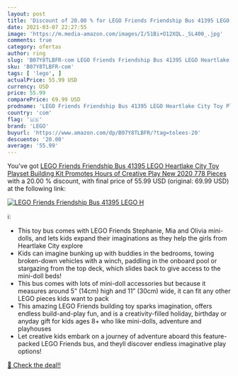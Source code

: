 ```yaml
---
layout: post
title: 'Discount of 20.00 % for LEGO Friends Friendship Bus 41395 LEGO H'
date: 2021-03-07 22:27:55
image: 'https://m.media-amazon.com/images/I/51Bi+O12XQL._SL400_.jpg'
comments: true
category: ofertas
author: ring
slug: 'B07Y8TLBFR-com LEGO Friends Friendship Bus 41395 LEGO Heartlake City Toy...'
sku: 'B07Y8TLBFR-com'
tags: [ 'lego', ]
actualPrice: 55.99 USD
currency: USD
price: 55.99
comparePrice: 69.99 USD
prodname: 'LEGO Friends Friendship Bus 41395 LEGO Heartlake City Toy Playset Building Kit Promotes Hours of Creative Play  New 2020  778 Pieces '
country: 'com'
flag: '🇺🇸'
brand: 'LEGO'
buyurl: 'https://www.amazon.com/dp/B07Y8TLBFR/?tag=tolees-20'
descuento: '20.00'
average: '55.99'
---
```


You've got [LEGO Friends Friendship Bus 41395 LEGO Heartlake City Toy Playset Building Kit Promotes Hours of Creative Play  New 2020  778 Pieces ](https://www.amazon.com/dp/B07Y8TLBFR/?tag=tolees-20) with a  20.00 % discount, with final price of 55.99 USD (original: 69.99 USD) at the following link:

[![LEGO Friends Friendship Bus 41395 LEGO H](https://m.media-amazon.com/images/I/51Bi+O12XQL._SL400_.jpg)](https://www.amazon.com/dp/B07Y8TLBFR/?tag=tolees-20)

ℹ️:

- This toy bus comes with LEGO Friends Stephanie, Mia and Olivia mini-dolls, and lets kids expand their imaginations as they help the girls from Heartlake City explore
- Kids can imagine bunking up with buddies in the bedrooms, towing broken-down vehicles with a winch, paddling in the onboard pool or stargazing from the top deck, which slides back to give access to the mini-doll beds!
- This bus comes with lots of mini-doll accessories but because it measures around 5” (14cm) high and 11” (30cm) wide, it can fit any other LEGO pieces kids want to pack
- This amazing LEGO Friends building toy sparks imagination, offers endless build-and-play fun, and is a creativity-filled holiday, birthday or anyday gift for kids ages 8+ who like mini-dolls, adventure and playhouses
- Let creative kids embark on a journey of adventure aboard this feature-packed LEGO Friends bus, and theyll discover endless imaginative play options!

[🛒 Check the deal!!](https://www.amazon.com/dp/B07Y8TLBFR/?tag=tolees-20)
